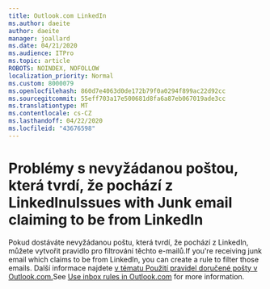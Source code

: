 ```yaml
---
title: Outlook.com LinkedIn
ms.author: daeite
author: daeite
manager: joallard
ms.date: 04/21/2020
ms.audience: ITPro
ms.topic: article
ROBOTS: NOINDEX, NOFOLLOW
localization_priority: Normal
ms.custom: 8000079
ms.openlocfilehash: 860d7e4063d0de172b79f0a0294f899ac22d92cc
ms.sourcegitcommit: 55eff703a17e500681d8fa6a87eb067019ade3cc
ms.translationtype: MT
ms.contentlocale: cs-CZ
ms.lasthandoff: 04/22/2020
ms.locfileid: "43676598"
---
```

# <a name="issues-with-junk-email-claiming-to-be-from-linkedin"></a><span data-ttu-id="0edd1-102">Problémy s nevyžádanou poštou, která tvrdí, že pochází z LinkedInu</span><span class="sxs-lookup"><span data-stu-id="0edd1-102">Issues with Junk email claiming to be from LinkedIn</span></span>

<span data-ttu-id="0edd1-103">Pokud dostáváte nevyžádanou poštu, která tvrdí, že pochází z LinkedIn, můžete vytvořit pravidlo pro filtrování těchto e-mailů.</span><span class="sxs-lookup"><span data-stu-id="0edd1-103">If you're receiving junk email which claims to be from LinkedIn, you can create a rule to filter those emails.</span></span>
<span data-ttu-id="0edd1-104">Další informace najdete [v tématu Použití pravidel doručené pošty v Outlook.com.](https://aka.ms/OutlookComInboxRules)</span><span class="sxs-lookup"><span data-stu-id="0edd1-104">See [Use inbox rules in Outlook.com](https://aka.ms/OutlookComInboxRules) for more information.</span></span>


